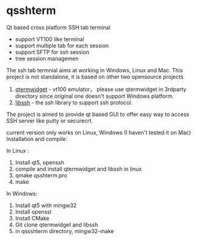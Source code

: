 # qsshterm
Qt based cross platform SSH tab terminal

- support VT100 like terminal
- support multiple tab for each session
- support SFTP for ssh session
- tree session managemen

The ssh tab termnial aims at working in Windows, Linux and Mac. This project is not standalone, it is based on other two opensource projects
1. [qtermwidget](https://github.com/lxqt/qtermwidget) - vt100 emulator， please use qtermwidget in 3rdparty directory since original one doesn't support Windows platform.
2. [libssh](https://www.libssh.org/) - the ssh library to support ssh protocol.

The project is aimed to provide qt based GUI to offer easy way to access SSH server like putty or securecrt.

current version only works on Linux, Windows (I haven't tested it on Mac)
Installation and compile:

In Linux :
1. Install qt5, openssh 
2. compile and install qtermwidget and libssh in linux
3. qmake qsshterm.pro
4. make

In Windows:
1. Install qt5 with mingw32
2. Install openssl
3. Install CMake
4. Git clone qtermwidget and libssh
5. in qssshterm directory, mingw32-make

